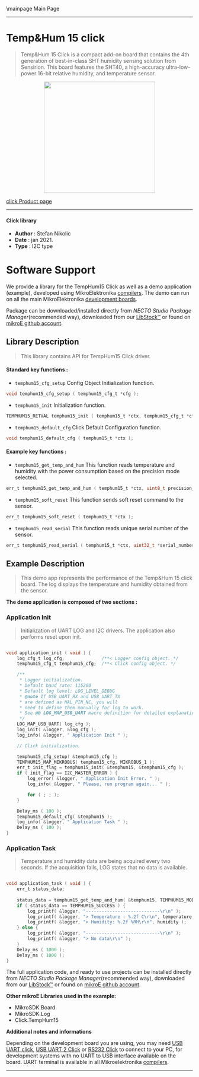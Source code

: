 \mainpage Main Page

---
# Temp&Hum 15 click

> Temp&Hum 15 Click is a compact add-on board that contains the 4th generation of best-in-class SHT humidity sensing solution from Sensirion. This board features the SHT40, a high-accuracy ultra-low-power 16-bit relative humidity, and temperature sensor.

<p align="center">
  <img src="https://download.mikroe.com/images/click_for_ide/temphum15_click.png" height=300px>
</p>

[click Product page](https://www.mikroe.com/blog/temphum-15-click)

---


#### Click library

- **Author**        : Stefan Nikolic
- **Date**          : jan 2021.
- **Type**          : I2C type


# Software Support

We provide a library for the TempHum15 Click
as well as a demo application (example), developed using MikroElektronika
[compilers](https://www.mikroe.com/necto-studio).
The demo can run on all the main MikroElektronika [development boards](https://www.mikroe.com/development-boards).

Package can be downloaded/installed directly from *NECTO Studio Package Manager*(recommended way), downloaded from our [LibStock&trade;](https://libstock.mikroe.com) or found on [mikroE github account](https://github.com/MikroElektronika/mikrosdk_click_v2/tree/master/clicks).

## Library Description

> This library contains API for TempHum15 Click driver.

#### Standard key functions :

- `temphum15_cfg_setup` Config Object Initialization function.
```c
void temphum15_cfg_setup ( temphum15_cfg_t *cfg );
```

- `temphum15_init` Initialization function.
```c
TEMPHUM15_RETVAL temphum15_init ( temphum15_t *ctx, temphum15_cfg_t *cfg );
```

- `temphum15_default_cfg` Click Default Configuration function.
```c
void temphum15_default_cfg ( temphum15_t *ctx );
```

#### Example key functions :

- `temphum15_get_temp_and_hum` This function reads temperature and humidity with the power consumption based on the precision mode selected.
```c
err_t temphum15_get_temp_and_hum ( temphum15_t *ctx, uint8_t precision_mode, float *temp_val, float *hum_val );
```

- `temphum15_soft_reset` This function sends soft reset command to the sensor.
```c
err_t temphum15_soft_reset ( temphum15_t *ctx );
```

- `temphum15_read_serial` This function reads unique serial number of the sensor.
```c
err_t temphum15_read_serial ( temphum15_t *ctx, uint32_t *serial_number );
```

## Example Description

> This demo app represents the performance of the Temp&Hum 15 click board. The log displays the temperature and humidity obtained from the sensor.

**The demo application is composed of two sections :**

### Application Init

> Initialization of UART LOG and I2C drivers. The application also performs reset upon init.

```c

void application_init ( void ) {
    log_cfg_t log_cfg;              /**< Logger config object. */
    temphum15_cfg_t temphum15_cfg;  /**< Click config object. */

    /** 
     * Logger initialization.
     * Default baud rate: 115200
     * Default log level: LOG_LEVEL_DEBUG
     * @note If USB_UART_RX and USB_UART_TX 
     * are defined as HAL_PIN_NC, you will 
     * need to define them manually for log to work. 
     * See @b LOG_MAP_USB_UART macro definition for detailed explanation.
     */
    LOG_MAP_USB_UART( log_cfg );
    log_init( &logger, &log_cfg );
    log_info( &logger, " Application Init " );

    // Click initialization.

    temphum15_cfg_setup( &temphum15_cfg );
    TEMPHUM15_MAP_MIKROBUS( temphum15_cfg, MIKROBUS_1 );
    err_t init_flag = temphum15_init( &temphum15, &temphum15_cfg );
    if ( init_flag == I2C_MASTER_ERROR ) {
        log_error( &logger, " Application Init Error. " );
        log_info( &logger, " Please, run program again... " );

        for ( ; ; );
    }

    Delay_ms ( 100 );
    temphum15_default_cfg( &temphum15 );
    log_info( &logger, " Application Task " );
    Delay_ms ( 100 );
}

```

### Application Task

 > Temperature and humidity data are being acquired every two seconds. If the acquisition fails, LOG states that no data is available.

```c

void application_task ( void ) {
    err_t status_data;
    
    status_data = temphum15_get_temp_and_hum( &temphum15, TEMPHUM15_MODE_HIGH_PRECISION, &temperature, &humidity );
    if ( status_data == TEMPHUM15_SUCCESS ) {
        log_printf( &logger, "----------------------------\r\n" );
        log_printf( &logger, "> Temperature : %.2f C\r\n", temperature );
        log_printf( &logger, "> Humidity: %.2f %RH\r\n", humidity );
    } else {
        log_printf( &logger, "----------------------------\r\n" );
        log_printf( &logger, "> No data\r\n" );
    }
    Delay_ms ( 1000 );
    Delay_ms ( 1000 );
}

```

The full application code, and ready to use projects can be installed directly from *NECTO Studio Package Manager*(recommended way), downloaded from our [LibStock&trade;](https://libstock.mikroe.com) or found on [mikroE github account](https://github.com/MikroElektronika/mikrosdk_click_v2/tree/master/clicks).

**Other mikroE Libraries used in the example:**

- MikroSDK.Board
- MikroSDK.Log
- Click.TempHum15

**Additional notes and informations**

Depending on the development board you are using, you may need
[USB UART click](https://www.mikroe.com/usb-uart-click),
[USB UART 2 Click](https://www.mikroe.com/usb-uart-2-click) or
[RS232 Click](https://www.mikroe.com/rs232-click) to connect to your PC, for
development systems with no UART to USB interface available on the board. UART
terminal is available in all Mikroelektronika
[compilers](https://shop.mikroe.com/compilers).

---
